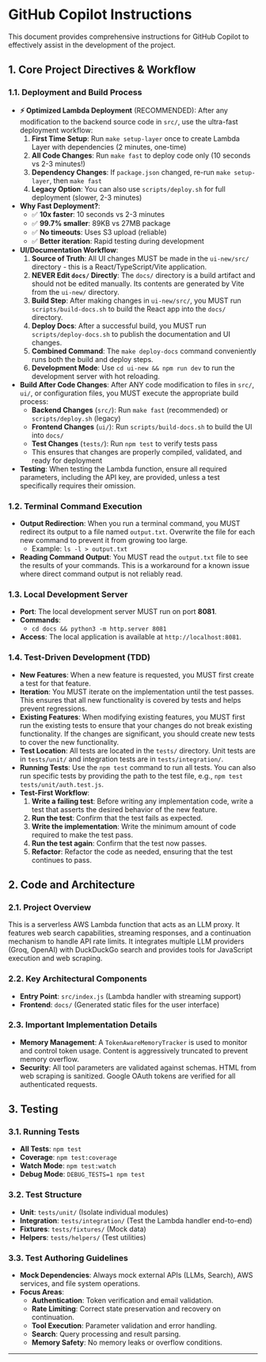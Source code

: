 # GitHub Copilot Instructions 

This document provides comprehensive instructions for GitHub Copilot to effectively assist in the development of the project.



## 1. Core Project Directives & Workflow

### 1.1. Deployment and Build Process

- **⚡ Optimized Lambda Deployment** (RECOMMENDED): After any modification to the backend source code in `src/`, use the ultra-fast deployment workflow:
    1.  **First Time Setup**: Run `make setup-layer` once to create Lambda Layer with dependencies (2 minutes, one-time)
    2.  **All Code Changes**: Run `make fast` to deploy code only (10 seconds vs 2-3 minutes!)
    3.  **Dependency Changes**: If `package.json` changed, re-run `make setup-layer`, then `make fast`
    4.  **Legacy Option**: You can also use `scripts/deploy.sh` for full deployment (slower, 2-3 minutes)
- **Why Fast Deployment?**:
    - ✅ **10x faster**: 10 seconds vs 2-3 minutes
    - ✅ **99.7% smaller**: 89KB vs 27MB package
    - ✅ **No timeouts**: Uses S3 upload (reliable)
    - ✅ **Better iteration**: Rapid testing during development
- **UI/Documentation Workflow**:
    1.  **Source of Truth**: All UI changes MUST be made in the `ui-new/src/` directory - this is a React/TypeScript/Vite application.
    2.  **NEVER Edit `docs/` Directly**: The `docs/` directory is a build artifact and should not be edited manually. Its contents are generated by Vite from the `ui-new/` directory.
    3.  **Build Step**: After making changes in `ui-new/src/`, you MUST run `scripts/build-docs.sh` to build the React app into the `docs/` directory.
    4.  **Deploy Docs**: After a successful build, you MUST run `scripts/deploy-docs.sh` to publish the documentation and UI changes.
    5.  **Combined Command**: The `make deploy-docs` command conveniently runs both the build and deploy steps.
    6.  **Development Mode**: Use `cd ui-new && npm run dev` to run the development server with hot reloading.
- **Build After Code Changes**: After ANY code modification to files in `src/`, `ui/`, or configuration files, you MUST execute the appropriate build process:
    - **Backend Changes** (`src/`): Run `make fast` (recommended) or `scripts/deploy.sh` (legacy)
    - **Frontend Changes** (`ui/`): Run `scripts/build-docs.sh` to build the UI into `docs/`
    - **Test Changes** (`tests/`): Run `npm test` to verify tests pass
    - This ensures that changes are properly compiled, validated, and ready for deployment
- **Testing**: When testing the Lambda function, ensure all required parameters, including the API key, are provided, unless a test specifically requires their omission.

### 1.2. Terminal Command Execution

- **Output Redirection**: When you run a terminal command, you MUST redirect its output to a file named `output.txt`. Overwrite the file for each new command to prevent it from growing too large.
    - Example: `ls -l > output.txt`
- **Reading Command Output**: You MUST read the `output.txt` file to see the results of your commands. This is a workaround for a known issue where direct command output is not reliably read.

### 1.3. Local Development Server

- **Port**: The local development server MUST run on port **8081**.
- **Commands**:
    - `cd docs && python3 -m http.server 8081`
- **Access**: The local application is available at `http://localhost:8081`.


### 1.4. Test-Driven Development (TDD)

- **New Features**: When a new feature is requested, you MUST first create a test for that feature.
- **Iteration**: You MUST iterate on the implementation until the test passes. This ensures that all new functionality is covered by tests and helps prevent regressions.
- **Existing Features**: When modifying existing features, you MUST first run the existing tests to ensure that your changes do not break existing functionality. If the changes are significant, you should create new tests to cover the new functionality.
- **Test Location**: All tests are located in the `tests/` directory. Unit tests are in `tests/unit/` and integration tests are in `tests/integration/`.
- **Running Tests**: Use the `npm test` command to run all tests. You can also run specific tests by providing the path to the test file, e.g., `npm test tests/unit/auth.test.js`.
- **Test-First Workflow**:
    1.  **Write a failing test**: Before writing any implementation code, write a test that asserts the desired behavior of the new feature.
    2.  **Run the test**: Confirm that the test fails as expected.
    3.  **Write the implementation**: Write the minimum amount of code required to make the test pass.
    4.  **Run the test again**: Confirm that the test now passes.
    5.  **Refactor**: Refactor the code as needed, ensuring that the test continues to pass.

## 2. Code and Architecture

### 2.1. Project Overview

This is a serverless AWS Lambda function that acts as an LLM proxy. It features web search capabilities, streaming responses, and a continuation mechanism to handle API rate limits. It integrates multiple LLM providers (Groq, OpenAI) with DuckDuckGo search and provides tools for JavaScript execution and web scraping.

### 2.2. Key Architectural Components

- **Entry Point**: `src/index.js` (Lambda handler with streaming support)
- **Frontend**: `docs/` (Generated static files for the user interface)

### 2.3. Important Implementation Details

- **Memory Management**: A `TokenAwareMemoryTracker` is used to monitor and control token usage. Content is aggressively truncated to prevent memory overflow.
- **Security**: All tool parameters are validated against schemas. HTML from web scraping is sanitized. Google OAuth tokens are verified for all authenticated requests.

## 3. Testing

### 3.1. Running Tests

- **All Tests**: `npm test`
- **Coverage**: `npm test:coverage`
- **Watch Mode**: `npm test:watch`
- **Debug Mode**: `DEBUG_TESTS=1 npm test`

### 3.2. Test Structure

- **Unit**: `tests/unit/` (Isolate individual modules)
- **Integration**: `tests/integration/` (Test the Lambda handler end-to-end)
- **Fixtures**: `tests/fixtures/` (Mock data)
- **Helpers**: `tests/helpers/` (Test utilities)

### 3.3. Test Authoring Guidelines

- **Mock Dependencies**: Always mock external APIs (LLMs, Search), AWS services, and file system operations.
- **Focus Areas**:
    - **Authentication**: Token verification and email validation.
    - **Rate Limiting**: Correct state preservation and recovery on continuation.
    - **Tool Execution**: Parameter validation and error handling.
    - **Search**: Query processing and result parsing.
    - **Memory Safety**: No memory leaks or overflow conditions.

---
